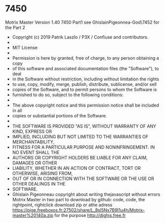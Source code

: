 # 7450
Motrix Master Version 1.40
7450 Part1 
see GhislainPigeonnea-God\7452 for the Part 2
 * Copyright (c) 2019 Patrik Laszlo / P3X / Confiuse and contributors.
 *
 * MIT License
 *
 * Permission is here by granted, free of charge, to any person obtaining a copy
 * of this software and associated documentation files (the "Software"), to deal
 * in the Software without restriction, including without limitation the rights
 * to use, copy, modify, merge, publish, distribute, sublicense, and/or sell
 * copies of the Software, and to permit persons to whom the Software is
 * furnished to do so, subject to the following conditions:
 *
 * The above copyright notice and this permission notice shall be included in all
 * copies or substantial portions of the Software.
 *
 * THE SOFTWARE IS PROVIDED "AS IS", WITHOUT WARRANTY OF ANY KIND, EXPRESS OR
 * IMPLIED, INCLUDING BUT NOT LIMITED TO THE WARRANTIES OF MERCHANTABILITY,
 * FITNESS FOR A PARTICULAR PURPOSE AND NONINFRINGEMENT. IN NO EVENT SHALL THE
 * AUTHORS OR COPYRIGHT HOLDERS BE LIABLE FOR ANY CLAIM, DAMAGES OR OTHER
 * LIABILITY, WHETHER IN AN ACTION OF CONTRACT, TORT OR OTHERWISE, ARISING FROM,
 * OUT OF OR IN CONNECTION WITH THE SOFTWARE OR THE USE OR OTHER DEALINGS IN THE
 * SOFTWARE.
 * Ghislain Pigeonneau copyright about writing thejavascript without errors
Motrix Master in two part to download by github:
code, code, the rightpoint, rightclick download zip
or athe adress
https://pige.freeboxos.fr:27502/share/L_8sI5Nx7B9I1u4h/Motrix-master%20140a.zip 
for the purpose
http://djghis.free.fr
